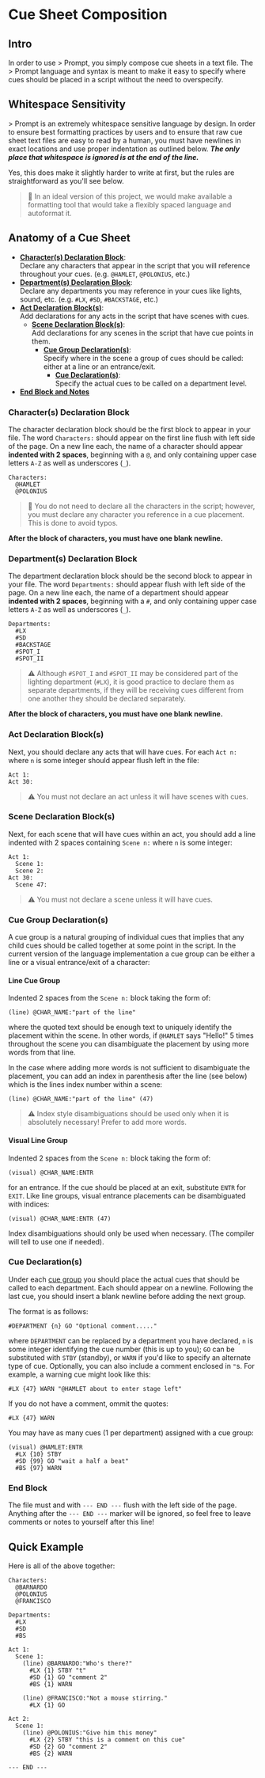 Cue Sheet Composition
=====================

## Intro

In order to use > Prompt, you simply compose cue sheets in a text file. The
\> Prompt language and syntax is meant to make it easy to specify where cues
should be placed in a script without the need to overspecify.

## Whitespace Sensitivity

\> Prompt is an extremely whitespace sensitive language by design. In order to
ensure best formatting practices by users and to ensure that raw cue sheet text
files are easy to read by a human, you must have newlines in exact locations and
use proper indentation as outlined below. ***The only place that whitespace is
ignored is at the end of the line.***

Yes, this does make it slightly harder to write at first, but the rules are
straightforward as you'll see below.

> :eyes: In an ideal version of this project, we would make available a formatting
> tool that would take a flexibly spaced language and autoformat it.

## Anatomy of a Cue Sheet

* [__Character(s) Declaration Block__](#character(s)-declaration-block):  
  Declare any characters that appear in the script that you will reference throughout
  your cues. (e.g. `@HAMLET`, `@POLONIUS`, etc.)
* [__Department(s) Declaration Block__](#department(s)-declaration-block):  
  Declare any departments you may reference in your cues like lights, sound, etc.
  (e.g. `#LX`, `#SD`, `#BACKSTAGE`, etc.)
* [__Act Declaration Block(s)__](#act-declaration-block(s)):  
  Add declarations for any acts in the script that have scenes with cues.
  * [__Scene Declaration Block(s)__](#scene-declaration-block(s)):  
    Add declarations for any scenes in the script that have cue points in them.
    * [__Cue Group Declaration(s)__](#cue-group-declaration(s)):  
      Specify where in the scene a group of cues should be called: either at a
      line or an entrance/exit.
      * [__Cue Declaration(s)__](#cue-declaration(s)):  
      Specify the actual cues to be called on a department level.
* [__End Block and Notes__](#end-block)

### Character(s) Declaration Block

The character declaration block should be the first block to appear in your file.
The word `Characters:` should appear on the first line flush with left side
of the page. On a new line each, the name of a character should appear __indented
with 2 spaces__, beginning with a `@`, and only containing upper case letters `A-Z`
as well as underscores (`_`).

```
Characters:
  @HAMLET
  @POLONIUS
```

> :eyes: You do not need to declare all the characters in the script; however,
> you must declare any character you reference in a cue placement. This is done
> to avoid typos.

__After the block of characters, you must have one blank newline.__

### Department(s) Declaration Block

The department declaration block should be the second block to appear in your file.
The word `Departments:` should appear flush with left side
of the page. On a new line each, the name of a department should appear __indented
with 2 spaces__, beginning with a `#`, and only containing upper case letters `A-Z`
as well as underscores (`_`).

```
Departments:
  #LX
  #SD
  #BACKSTAGE
  #SPOT_I
  #SPOT_II
```

> :warning: Although `#SPOT_I` and `#SPOT_II` may be considered part of the
> lighting department (`#LX`), it is good practice to declare them as separate
> departments, if they will be receiving cues different from one another they
> should be declared separately.

__After the block of characters, you must have one blank newline.__

### Act Declaration Block(s)

Next, you should declare any acts that will have cues. For each `Act n:` where
`n` is some integer should appear flush left in the file:

```
Act 1:
Act 30:
```

> :warning: You must not declare an act unless it will have scenes with cues.

### Scene Declaration Block(s)

Next, for each scene that will have cues within an act, you should add a line
indented with 2 spaces containing `Scene n:` where `n` is some integer:

```
Act 1:
  Scene 1:
  Scene 2:
Act 30:
  Scene 47:
```

> :warning: You must not declare a scene unless it will have cues.

### Cue Group Declaration(s)

A cue group is a natural grouping of individual cues that implies that any child
cues should be called together at some point in the script. In the current version
of the language implementation a cue group can be either a line or a visual
entrance/exit of a character:

#### Line Cue Group

Indented 2 spaces from the `Scene n:` block taking the form of:

```
(line) @CHAR_NAME:"part of the line"
```

where the quoted text should be enough text to uniquely identify the placement
within the scene. In other words, if `@HAMLET` says "Hello!" 5 times throughout
the scene you can disambiguate the placement by using more words from that line.

In the case where adding more words is not sufficient to disambiguate the placement,
you can add an index in parenthesis after the line (see below) which is the lines
index number within a scene:

```
(line) @CHAR_NAME:"part of the line" (47)
```

> :warning: Index style disambiguations should be used only when it is
> absolutely necessary! Prefer to add more words.

#### Visual Line Group

Indented 2 spaces from the `Scene n:` block taking the form of:

```
(visual) @CHAR_NAME:ENTR
```

for an entrance. If the cue should be placed at an exit, substitute `ENTR` for
`EXIT`. Like line groups, visual entrance placements can be disambiguated with
indices:

```
(visual) @CHAR_NAME:ENTR (47)
```

Index disambiguations should only be used when necessary. (The compiler will tell
to use one if needed).


### Cue Declaration(s)

Under each [cue group](#cue-group-declaration(s)) you should place the actual
cues that should be called to each department. Each should appear on a newline.
Following the last cue, you should insert a blank newline before adding the next
group.

The format is as follows:

```
#DEPARTMENT {n} GO "Optional comment....."
```

where `DEPARTMENT` can be replaced by a department you have declared, `n` is some
integer identifying the cue number (this is up to you); `GO` can be substituted
with `STBY` (standby), or `WARN` if you'd like to specify an alternate type of cue.
Optionally, you can also include a comment enclosed in `"`s. For example, a warning
cue might look like this:

```
#LX {47} WARN "@HAMLET about to enter stage left"
```

If you do not have a comment, ommit the quotes:


```
#LX {47} WARN
```

You may have as many cues (1 per department) assigned with a cue group:

```
(visual) @HAMLET:ENTR
  #LX {10} STBY
  #SD {99} GO "wait a half a beat"
  #BS {97} WARN
```

### End Block

The file must and with `--- END ---` flush with the left side of the page. Anything
after the `--- END ---` marker will be ignored, so feel free to leave comments
or notes to yourself after this line!

## Quick Example

Here is all of the above together:

```
Characters:
  @BARNARDO
  @POLONIUS
  @FRANCISCO

Departments:
  #LX
  #SD
  #BS

Act 1:
  Scene 1:
    (line) @BARNARDO:"Who's there?"
      #LX {1} STBY "t"
      #SD {1} GO "comment 2"
      #BS {1} WARN

    (line) @FRANCISCO:"Not a mouse stirring."
      #LX {1} GO

Act 2:
  Scene 1:
    (line) @POLONIUS:"Give him this money"
      #LX {2} STBY "this is a comment on this cue"
      #SD {2} GO "comment 2"
      #BS {2} WARN

--- END ---
```

